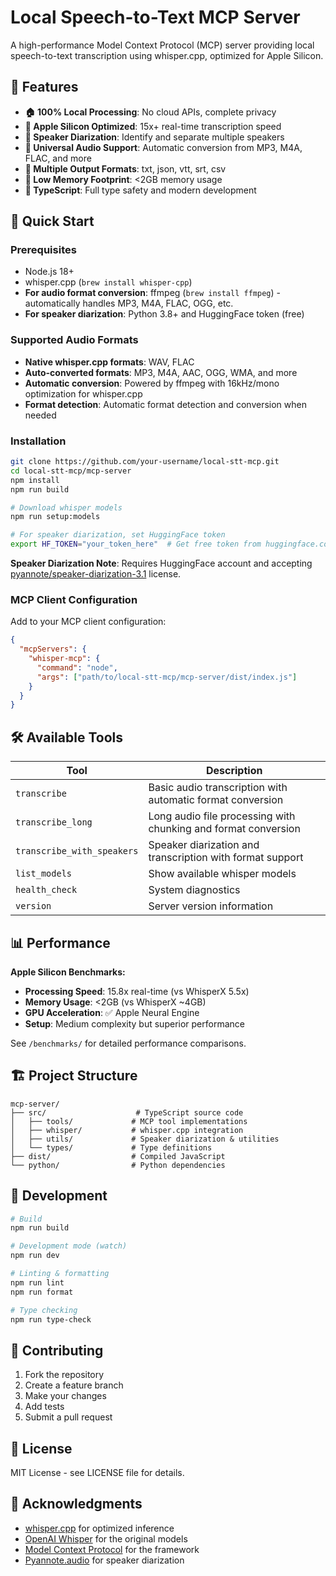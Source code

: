 # Local Speech-to-Text MCP Server

A high-performance Model Context Protocol (MCP) server providing local speech-to-text transcription using whisper.cpp, optimized for Apple Silicon.

## 🎯 Features

- **🏠 100% Local Processing**: No cloud APIs, complete privacy
- **🚀 Apple Silicon Optimized**: 15x+ real-time transcription speed
- **🎤 Speaker Diarization**: Identify and separate multiple speakers
- **🎵 Universal Audio Support**: Automatic conversion from MP3, M4A, FLAC, and more
- **📝 Multiple Output Formats**: txt, json, vtt, srt, csv
- **💾 Low Memory Footprint**: <2GB memory usage
- **🔧 TypeScript**: Full type safety and modern development

## 🚀 Quick Start

### Prerequisites

- Node.js 18+
- whisper.cpp (`brew install whisper-cpp`)
- **For audio format conversion**: ffmpeg (`brew install ffmpeg`) - automatically handles MP3, M4A, FLAC, OGG, etc.
- **For speaker diarization**: Python 3.8+ and HuggingFace token (free)

### Supported Audio Formats

- **Native whisper.cpp formats**: WAV, FLAC
- **Auto-converted formats**: MP3, M4A, AAC, OGG, WMA, and more
- **Automatic conversion**: Powered by ffmpeg with 16kHz/mono optimization for whisper.cpp
- **Format detection**: Automatic format detection and conversion when needed

### Installation

```bash
git clone https://github.com/your-username/local-stt-mcp.git
cd local-stt-mcp/mcp-server
npm install
npm run build

# Download whisper models
npm run setup:models

# For speaker diarization, set HuggingFace token
export HF_TOKEN="your_token_here"  # Get free token from huggingface.co
```

**Speaker Diarization Note**: Requires HuggingFace account and accepting [pyannote/speaker-diarization-3.1](https://huggingface.co/pyannote/speaker-diarization-3.1) license.

### MCP Client Configuration

Add to your MCP client configuration:

```json
{
  "mcpServers": {
    "whisper-mcp": {
      "command": "node",
      "args": ["path/to/local-stt-mcp/mcp-server/dist/index.js"]
    }
  }
}
```

## 🛠️ Available Tools

| Tool | Description |
|------|-------------|
| `transcribe` | Basic audio transcription with automatic format conversion |
| `transcribe_long` | Long audio file processing with chunking and format conversion |
| `transcribe_with_speakers` | Speaker diarization and transcription with format support |
| `list_models` | Show available whisper models |
| `health_check` | System diagnostics |
| `version` | Server version information |

## 📊 Performance

**Apple Silicon Benchmarks:**
- **Processing Speed**: 15.8x real-time (vs WhisperX 5.5x)
- **Memory Usage**: <2GB (vs WhisperX ~4GB)
- **GPU Acceleration**: ✅ Apple Neural Engine
- **Setup**: Medium complexity but superior performance

See `/benchmarks/` for detailed performance comparisons.

## 🏗️ Project Structure

```
mcp-server/
├── src/                    # TypeScript source code
│   ├── tools/             # MCP tool implementations
│   ├── whisper/           # whisper.cpp integration
│   ├── utils/             # Speaker diarization & utilities
│   └── types/             # Type definitions
├── dist/                  # Compiled JavaScript
└── python/                # Python dependencies
```

## 🔧 Development

```bash
# Build
npm run build

# Development mode (watch)
npm run dev

# Linting & formatting
npm run lint
npm run format

# Type checking
npm run type-check
```

## 🤝 Contributing

1. Fork the repository
2. Create a feature branch
3. Make your changes
4. Add tests
5. Submit a pull request

## 📄 License

MIT License - see LICENSE file for details.

## 🙏 Acknowledgments

- [whisper.cpp](https://github.com/ggerganov/whisper.cpp) for optimized inference
- [OpenAI Whisper](https://github.com/openai/whisper) for the original models
- [Model Context Protocol](https://modelcontextprotocol.io/) for the framework
- [Pyannote.audio](https://github.com/pyannote/pyannote-audio) for speaker diarization